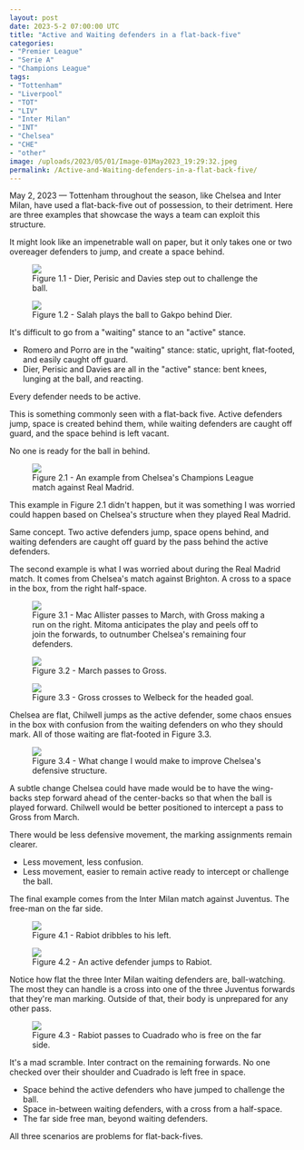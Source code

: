 ```yaml
---
layout: post
date: 2023-5-2 07:00:00 UTC
title: "Active and Waiting defenders in a flat-back-five"
categories: 
- "Premier League"
- "Serie A"
- "Champions League"
tags: 
- "Tottenham"
- "Liverpool"
- "TOT"
- "LIV"
- "Inter Milan"
- "INT"
- "Chelsea"
- "CHE"
- "other"
image: /uploads/2023/05/01/Image-01May2023_19:29:32.jpeg
permalink: /Active-and-Waiting-defenders-in-a-flat-back-five/
---
```


May 2, 2023 — Tottenham throughout the season, like Chelsea and Inter Milan, have used a flat-back-five out of possession, to their detriment. Here are three examples that showcase the ways a team can exploit this structure. 

It might look like an impenetrable wall on paper, but it only takes one or two overeager defenders to jump, and create a space behind.

<figure>
    <img src="https://tacticsjournal.com/uploads/2023/05/01/Image-01May2023_19:29:32.jpeg">
    <figcaption>Figure 1.1 - Dier, Perisic and Davies step out to challenge the ball.</figcaption>
</figure> 

<figure>
    <img src="https://tacticsjournal.com/uploads/2023/05/01/Image-01May2023_19:29:55.jpeg">
    <figcaption>Figure 1.2 - Salah plays the ball to Gakpo behind Dier.</figcaption>
</figure> 

It's difficult to go from a "waiting" stance to an "active" stance. 

- Romero and Porro are in the "waiting" stance: static, upright, flat-footed, and easily caught off guard. 
- Dier, Perisic and Davies are all in the "active" stance: bent knees, lunging at the ball, and reacting. 

Every defender needs to be active. 

This is something commonly seen with a flat-back five. Active defenders jump, space is created behind them, while waiting defenders are caught off guard, and the space behind is left vacant. 

No one is ready for the ball in behind. 

<figure>
    <img src="https://tacticsjournal.com/uploads/2023/05/01/Image-01May2023_19:32:54.jpeg">
    <figcaption>Figure 2.1 - An example from Chelsea's Champions League match against Real Madrid.</figcaption>
</figure> 

This example in Figure 2.1 didn't happen, but it was something I was worried could happen based on Chelsea's structure when they played Real Madrid. 

Same concept. Two active defenders jump, space opens behind, and waiting defenders are caught off guard by the pass behind the active defenders. 

The second example is what I was worried about during the Real Madrid match. It comes from Chelsea's match against Brighton. A cross to a space in the box, from the right half-space. 

<figure>
    <img src="https://tacticsjournal.com/uploads/2023/05/01/Image-01May2023_19:33:54.jpeg">
    <figcaption>Figure 3.1 - Mac Allister passes to March, with Gross making a run on the right. Mitoma anticipates the play and peels off to join the forwards, to outnumber Chelsea's remaining four defenders.</figcaption>
</figure> 


<figure>
    <img src="https://tacticsjournal.com/uploads/2023/05/01/Image-01May2023_19:34:16.jpeg">
    <figcaption>Figure 3.2 - March passes to Gross.</figcaption>
</figure> 

<figure>
    <img src="https://tacticsjournal.com/uploads/2023/05/01/Image-01May2023_19:34:38.jpeg">
    <figcaption>Figure 3.3 - Gross crosses to Welbeck for the headed goal.</figcaption>
</figure> 

Chelsea are flat, Chilwell jumps as the active defender, some chaos ensues in the box with confusion from the waiting defenders on who they should mark. All of those waiting are flat-footed in Figure 3.3.

<figure>
    <img src="https://tacticsjournal.com/uploads/2023/05/01/Image-01May2023_20:40:54.jpeg">
    <figcaption>Figure 3.4 - What change I would make to improve Chelsea's defensive structure.</figcaption>
</figure>

A subtle change Chelsea could have made would be to have the wing-backs step forward ahead of the center-backs so that when the ball is played forward. Chilwell would be better positioned to intercept a pass to Gross from March.

There would be less defensive movement, the marking assignments remain clearer.

- Less movement, less confusion.
- Less movement, easier to remain active ready to intercept or challenge the ball.

The final example comes from the Inter Milan match against Juventus. The free-man on the far side.

<figure>
    <img src="https://tacticsjournal.com/uploads/2023/05/01/Image-01May2023_19:31:19.jpeg">
    <figcaption>Figure 4.1 - Rabiot dribbles to his left.</figcaption>
</figure>

<figure>
    <img src="https://tacticsjournal.com/uploads/2023/05/01/Image-01May2023_19:31:41.jpeg">
    <figcaption>Figure 4.2 - An active defender jumps to Rabiot.</figcaption>
</figure>

Notice how flat the three Inter Milan waiting defenders are, ball-watching. The most they can handle is a cross into one of the three Juventus forwards that they're man marking. Outside of that, their body is unprepared for any other pass.

<figure>
    <img src="https://tacticsjournal.com/uploads/2023/05/01/Image-01May2023_19:32:01.jpeg">
    <figcaption>Figure 4.3 - Rabiot passes to Cuadrado who is free on the far side.</figcaption>
</figure>

It's a mad scramble. Inter contract on the remaining forwards. No one checked over their shoulder and Cuadrado is left free in space.

- Space behind the active defenders who have jumped to challenge the ball.
- Space in-between waiting defenders, with a cross from a half-space.
- The far side free man, beyond waiting defenders.

All three scenarios are problems for flat-back-fives.
